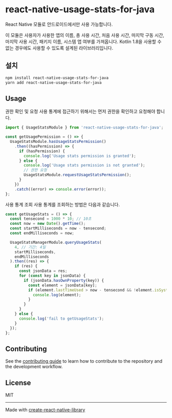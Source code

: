 # react-native-usage-stats-for-java

React Native 모듈로 안드로이드에서만 사용 가능합니다.

이 모듈은 사용자가 사용한 앱의 이름, 총 사용 시간, 처음 사용 시간, 마지막 구동 시간, 마지막 사용 시간, 패키지 이름, 시스템 앱 여부를 가져옵니다. Kotlin 1.8을 사용할 수 없는 경우에도 사용할 수 있도록 설계된 라이브러리입니다.

## 설치

```bash
npm install react-native-usage-stats-for-java
yarn add react-native-usage-stats-for-java
```

## Usage

권한 확인 및 요청
사용 통계에 접근하기 위해서는 먼저 권한을 확인하고 요청해야 합니다.

```js
import { UsageStatsModule } from 'react-native-usage-stats-for-java';

const getUsagePermission = () => {
  UsageStatsModule.hasUsageStatsPermission()
    .then((hasPermission) => {
      if (hasPermission) {
        console.log('Usage stats permission is granted');
      } else {
        console.log('Usage stats permission is not granted');
        // 권한 요청
        UsageStatsModule.requestUsageStatsPermission();
      }
    })
    .catch((error) => console.error(error));
};
```

사용 통계 조회
사용 통계를 조회하는 방법은 다음과 같습니다.

```js
const getUsageStats = () => {
  const tensecond = 1000 * 10; // 10초
  const now = new Date().getTime();
  const startMilliseconds = now - tensecond;
  const endMilliseconds = now;

  UsageStatsManagerModule.queryUsageStats(
    4, // 기간: 4일
    startMilliseconds,
    endMilliseconds
  ).then((res) => {
    if (res) {
      const jsonData = res;
      for (const key in jsonData) {
        if (jsonData.hasOwnProperty(key)) {
          const element = jsonData[key];
          if (element.lastTimeUsed > now - tensecond && !element.isSystem) {
            console.log(element);
          }
        }
      }
    } else {
      console.log('fail to getUsageStats');
    }
  });
};
```

## Contributing

See the [contributing guide](CONTRIBUTING.md) to learn how to contribute to the repository and the development workflow.

## License

MIT

---

Made with [create-react-native-library](https://github.com/callstack/react-native-builder-bob)
